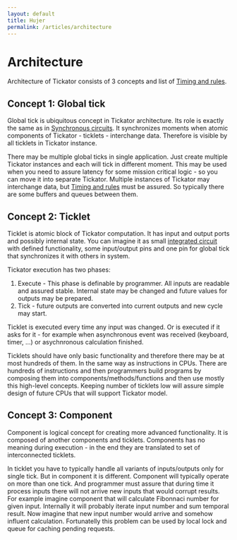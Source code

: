 ```yaml
---
layout: default
title: Hujer
permalink: /articles/architecture
---
```


Architecture
============

Architecture of Tickator consists of 3 concepts and list of [Timing and rules](/articles/rules).

Concept 1: Global tick
----------------------

Global tick is ubiquitous concept in Tickator architecture. Its role is exactly the same as in [Synchronous circuits](https://en.wikipedia.org/wiki/Synchronous_circuit). It synchronizes moments when atomic components of Tickator - ticklets - interchange data. Therefore is visible by all ticklets in Tickator instance.

There may be multiple global ticks in single application. Just create multiple Tickator instances and each will tick in different moment. This may be used when you need to assure latency for some mission critical logic - so you can move it into separate Tickator. Multiple instances of Tickator may interchange data, but [Timing and rules](/articles/rules) must be assured. So typically there are some buffers and queues between them.

Concept 2: Ticklet
------------------

Ticklet is atomic block of Tickator computation. It has input and output ports and possibly internal state. You can imagine it as small [integrated circuit](https://en.wikipedia.org/wiki/Integrated_circuit) with defined functionality, some input/output pins and one pin for global tick that synchronizes it with others in system.

Tickator execution has two phases:

1.   Execute - This phase is definable by programmer. All inputs are readable and assured stable. Internal state may be changed and future values for outputs may be prepared.
2.   Tick - future outputs are converted into current outputs and new cycle may start.

Ticklet is executed every time any input was changed. Or is executed if it asks for it - for example when asynchronous event was received (keyboard, timer, ...) or asychnronous calculation finished.

Ticklets should have only basic functionality and therefore there may be at most hundreds of them. In the same way as instructions in CPUs. There are hundreds of instructions and then programmers build programs by composing them into components/methods/functions and then use mostly this high-level concepts. Keeping number of ticklets low will assure simple design of future CPUs that will support Tickator model.

Concept 3: Component
--------------------

Component is logical concept for creating more advanced functionality. It is composed of another components and ticklets. Components has no meaning during execution - in the end they are translated to set of interconnected ticklets.

In ticklet you have to typically handle all variants of inputs/outputs only for single tick. But in component it is different. Component will typically operate on more than one tick. And programmer must assure that during time it process inputs there will not arrive new inputs that would corrupt results.  For example imagine component that will calculate Fibonnaci number for given input. Internally it will probably iterate input number and sum temporal result. Now imagine that new input number would arrive and somehow influent calculation. Fortunatelly this problem can be used by local lock and queue for caching pending requests.
